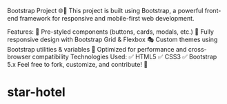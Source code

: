 Bootstrap Project 🌐🎨
This project is built using Bootstrap, a powerful front-end framework for responsive and mobile-first web development.

Features:
🎨 Pre-styled components (buttons, cards, modals, etc.)
📱 Fully responsive design with Bootstrap Grid & Flexbox
🎭 Custom themes using Bootstrap utilities & variables
🚀 Optimized for performance and cross-browser compatibility
Technologies Used:
✅ HTML5
✅ CSS3
✅ Bootstrap 5.x
Feel free to fork, customize, and contribute! 🚀
# star-hotel
